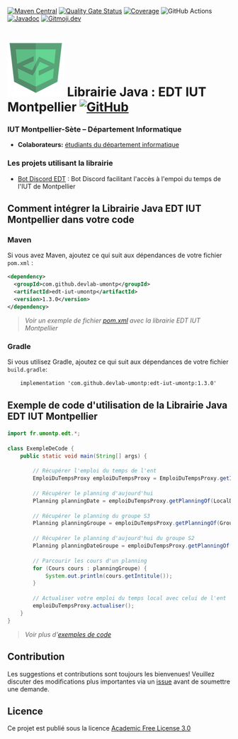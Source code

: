 [![Maven Central](https://img.shields.io/maven-central/v/com.github.devlab-umontp/edt-iut-umontp.svg?label=Maven%20Central)](https://search.maven.org/search?q=g:%22com.github.devlab-umontp%22%20AND%20a:%22edt-iut-umontp%22)
[![Quality Gate Status](https://sonarcloud.io/api/project_badges/measure?project=DevLab-umontp_API-JAVA-EDT&metric=alert_status)](https://sonarcloud.io/dashboard?id=DevLab-umontp_API-JAVA-EDT)
[![Coverage](https://sonarcloud.io/api/project_badges/measure?project=DevLab-umontp_API-JAVA-EDT&metric=coverage)](https://sonarcloud.io/dashboard?id=DevLab-umontp_API-JAVA-EDT)
![GitHub Actions](https://github.com/DevLab-umontp/API-JAVA-EDT/workflows/Java%20CI%20with%20Maven/badge.svg)
[![Javadoc](https://img.shields.io/badge/JavaDoc-Online-green)](https://mathieusoysal.github.io/stats/api-java-edt)
[![Gitmoji.dev](https://img.shields.io/badge/gitmoji-%20😜%20😍-FFDD67.svg?style=flat-square)](https://gitmoji.dev)

# ![](ressources/devicon.png) Librairie Java : EDT IUT Montpellier [![GitHub](https://img.shields.io/github/license/DevLab-umontp/API-JAVA-EDT)](https://github.com/DevLab-umontp/API-JAVA-EDT/blob/master/LICENSE)

### IUT Montpellier-Sète – Département Informatique
* **Colaborateurs:** [étudiants du département informatique](https://iut-montpellier-sete.edu.umontpellier.fr/dut-informatique/)

### Les projets utilisant la librairie 
 - [Bot Discord EDT](https://github.com/DevLab-umontp/BOT-DISCORD-EDT) : Bot Discord facilitant l'accès à l'empoi du temps de l'IUT de Montpellier

## Comment intégrer la Librairie Java EDT IUT Montpellier dans votre code

### Maven 

Si vous avez Maven, ajoutez ce qui suit aux dépendances de votre fichier `pom.xml` :

```xml
<dependency>
  <groupId>com.github.devlab-umontp</groupId>
  <artifactId>edt-iut-umontp</artifactId>
  <version>1.3.0</version>
</dependency>
```
>*Voir un exemple de fichier [pom.xml](https://github.com/DevLab-umontp/Librarie-Java-EDT/blob/main/ressources/pom.xml#L20L24) avec la librairie EDT IUT Montpellier*
### Gradle

Si vous utilisez Gradle, ajoutez ce qui suit aux dépendances de votre fichier `build.gradle`:

```
    implementation 'com.github.devlab-umontp:edt-iut-umontp:1.3.0'
```

## Exemple de code d'utilisation de la Librairie Java EDT IUT Montpellier

```java
import fr.umontp.edt.*;

class ExempleDeCode {
    public static void main(String[] args) {

        // Récupérer l'emploi du temps de l'ent
        EmploiDuTempsProxy emploiDuTempsProxy = EmploiDuTempsProxy.getInstance();

        // Récupérer le planning d'aujourd'hui
        Planning planningDate = emploiDuTempsProxy.getPlanningOf(LocalDate.now());

        // Récupérer le planning du groupe S3
        Planning planningGroupe = emploiDuTempsProxy.getPlanningOf(Groupe.S3);

        // Récupérer le planning d'aujourd'hui du groupe S2
        Planning planningDateGroupe = emploiDuTempsProxy.getPlanningOf(LocalDate.now(), Groupe.S2);
        
        // Parcourir les cours d'un planning
        for (Cours cours : planningGroupe) {
            System.out.println(cours.getIntitule());
        }

        // Actualiser votre emploi du temps local avec celui de l'ent
        emploiDuTempsProxy.actualiser();
    }
}
```
>*Voir plus d'[exemples de code](ressources/ExempleDeCode.java)*
## Contribution
Les suggestions et contributions sont toujours les bienvenues! Veuillez discuter des modifications plus importantes via un [issue](https://github.com/DevLab-umontp/Librarie-Java-EDT/issues) avant de soumettre une demande.

## Licence

Ce projet est publié sous la licence [Academic Free License 3.0](https://github.com/DevLab-umontp/Librarie-Java-EDT/blob/main/LICENSE)
